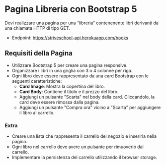# Pagina Libreria con Bootstrap 5

Devi realizzare una pagina per una “libreria” contenenente libri derivanti da una chiamata HTTP di tipo GET.

- Endpoint: https://striveschool-api.herokuapp.com/books

## Requisiti della Pagina

- Utilizzare Bootstrap 5 per creare una pagina responsive.
- Organizzare i libri in una griglia con 3 o 4 colonne per riga.
- Ogni libro deve essere rappresentato da una card Bootstrap con le seguenti caratteristiche:
  - **Card Image**: Mostra la copertina del libro.
  - **Card Body**: Contiene il titolo e il prezzo del libro.
  - Aggiungi un pulsante "Scarta" nel body della card. Cliccandolo, la card deve essere rimossa dalla pagina.
  - Aggiungi un pulsante "Compra ora" vicino a "Scarta" per aggiungere il libro al carrello.

### Extra

- Creare una lista che rappresenta il carrello del negozio e inserirla nella pagina.
- Ogni libro nel carrello deve avere un pulsante per rimuoverlo dal carrello.
- Implementare la persistenza del carrello utilizzando il browser storage.
